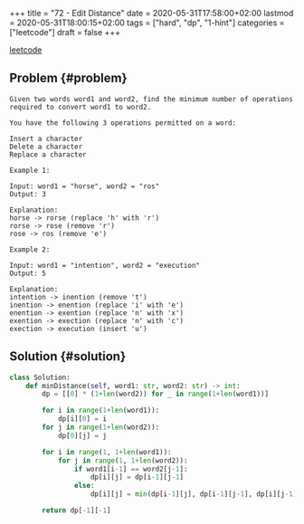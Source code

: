 +++
title = "72 - Edit Distance"
date = 2020-05-31T17:58:00+02:00
lastmod = 2020-05-31T18:00:15+02:00
tags = ["hard", "dp", "1-hint"]
categories = ["leetcode"]
draft = false
+++

[leetcode](https://leetcode.com/problems/edit-distance/)


## Problem {#problem}

```text
Given two words word1 and word2, find the minimum number of operations required to convert word1 to word2.

You have the following 3 operations permitted on a word:

Insert a character
Delete a character
Replace a character

Example 1:

Input: word1 = "horse", word2 = "ros"
Output: 3

Explanation:
horse -> rorse (replace 'h' with 'r')
rorse -> rose (remove 'r')
rose -> ros (remove 'e')

Example 2:

Input: word1 = "intention", word2 = "execution"
Output: 5

Explanation:
intention -> inention (remove 't')
inention -> enention (replace 'i' with 'e')
enention -> exention (replace 'n' with 'x')
exention -> exection (replace 'n' with 'c')
exection -> execution (insert 'u')
```


## Solution {#solution}

```python
class Solution:
    def minDistance(self, word1: str, word2: str) -> int:
        dp = [[0] * (1+len(word2)) for _ in range(1+len(word1))]

        for i in range(1+len(word1)):
            dp[i][0] = i
        for j in range(1+len(word2)):
            dp[0][j] = j

        for i in range(1, 1+len(word1)):
            for j in range(1, 1+len(word2)):
                if word1[i-1] == word2[j-1]:
                    dp[i][j] = dp[i-1][j-1]
                else:
                    dp[i][j] = min(dp[i-1][j], dp[i-1][j-1], dp[i][j-1]) + 1

        return dp[-1][-1]
```

